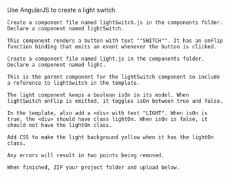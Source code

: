 Use AngularJS to create a light switch.

    Create a component file named lightSwitch.js in the components folder. Declare a component named lightSwitch. 

    This component renders a button with text ""SWITCH"". It has an onFlip function binding that emits an event whenever the button is clicked.

    Create a component file named light.js in the components folder. Declare a component named light.

    This is the parent component for the lightSwitch component so include a reference to lightSwitch in the template. 

    The light component keeps a boolean isOn in its model. When lightSwitch onFlip is emitted, it toggles isOn between true and false. 

    In the template, also add a <div> with text "LIGHT". When isOn is true, the <div> should have class lightOn. When isOn is false, it should not have the lightOn class. 

    Add CSS to make the light background yellow when it has the lightOn class.

    Any errors will result in two points being removed.

    When finished, ZIP your project folder and upload below.